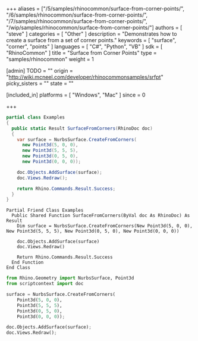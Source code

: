 +++
aliases = ["/5/samples/rhinocommon/surface-from-corner-points/", "/6/samples/rhinocommon/surface-from-corner-points/", "/7/samples/rhinocommon/surface-from-corner-points/", "/wip/samples/rhinocommon/surface-from-corner-points/"]
authors = [ "steve" ]
categories = [ "Other" ]
description = "Demonstrates how to create a surface from a set of corner points."
keywords = [ "surface", "corner", "points" ]
languages = [ "C#", "Python", "VB" ]
sdk = [ "RhinoCommon" ]
title = "Surface from Corner Points"
type = "samples/rhinocommon"
weight = 1

[admin]
TODO = ""
origin = "http://wiki.mcneel.com/developer/rhinocommonsamples/srfpt"
picky_sisters = ""
state = ""

[included_in]
platforms = [ "Windows", "Mac" ]
since = 0

+++

<div class="codetab-content" id="cs">

```cs
partial class Examples
{
  public static Result SurfaceFromCorners(RhinoDoc doc)
  {
    var surface = NurbsSurface.CreateFromCorners(
      new Point3d(5, 0, 0),
      new Point3d(5, 5, 5),
      new Point3d(0, 5, 0),
      new Point3d(0, 0, 0));

    doc.Objects.AddSurface(surface);
    doc.Views.Redraw();

    return Rhino.Commands.Result.Success;
  }
}
```

</div>


<div class="codetab-content" id="vb">

```vbnet
Partial Friend Class Examples
  Public Shared Function SurfaceFromCorners(ByVal doc As RhinoDoc) As Result
	Dim surface = NurbsSurface.CreateFromCorners(New Point3d(5, 0, 0), New Point3d(5, 5, 5), New Point3d(0, 5, 0), New Point3d(0, 0, 0))

	doc.Objects.AddSurface(surface)
	doc.Views.Redraw()

	Return Rhino.Commands.Result.Success
  End Function
End Class
```

</div>


<div class="codetab-content" id="py">

```python
from Rhino.Geometry import NurbsSurface, Point3d
from scriptcontext import doc

surface = NurbsSurface.CreateFromCorners(
    Point3d(5, 0, 0),
    Point3d(5, 5, 5),
    Point3d(0, 5, 0),
    Point3d(0, 0, 0));

doc.Objects.AddSurface(surface);
doc.Views.Redraw();
```

</div>
